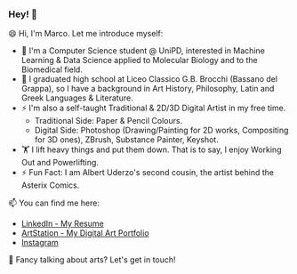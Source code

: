 ### Hey! 👋

😄  Hi, I'm Marco. Let me introduce myself:

- 🌱 I'm a Computer Science student @ UniPD, interested in Machine Learning & Data Science applied to Molecular Biology and to the Biomedical field.
- 💬 I graduated high school at Liceo Classico G.B. Brocchi (Bassano del Grappa), so I have a background in Art History, Philosophy, Latin and Greek Languages & Literature.
- ⚡ I'm also a self-taught Traditional & 2D/3D Digital Artist in my free time. 
    - Traditional Side: Paper & Pencil Colours.
    - Digital Side: Photoshop (Drawing/Painting for 2D works, Compositing for 3D ones), ZBrush, Substance Painter, Keyshot.
- 🏋️ I lift heavy things and put them down. That is to say, I enjoy Working Out and Powerlifting.
- ⚡ Fun Fact: I am Albert Uderzo's second cousin, the artist behind the Asterix Comics.

📫 You can find me here:
- [LinkedIn - My Resume](https://linkedin.com/in/marcouderzo/)
- [ArtStation - My Digital Art Portfolio](https://artstation.com/marcouderzo)
- [Instagram](https://instagram.com/marcouderzo)

💬 Fancy talking about arts? Let's get in touch!





<!--
**marcouderzo/marcouderzo** is a ✨ _special_ ✨ repository because its `README.md` (this file) appears on your GitHub profile.

Here are some ideas to get you started:

- 🔭 I’m currently working on ...
- 🌱 I’m currently learning ...
- 👯 I’m looking to collaborate on ...
- 🤔 I’m looking for help with ...
- 💬 Ask me about ...
- 📫 How to reach me: ...
- 😄 Pronouns: ...
- ⚡ Fun fact: ...
-->
